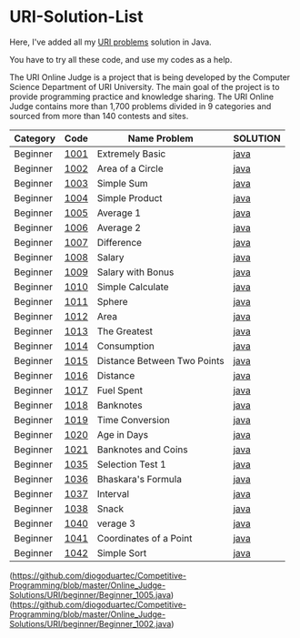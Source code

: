 # URI-Solution-List
Here, I've added all my [URI problems](https://www.urionlinejudge.com.br/judge/en/categories) solution in Java.

You have to try all these code, and use my codes as a help.

The URI Online Judge is a project that is being developed by the Computer Science Department of URI University. The main goal of the project is to provide programming practice and knowledge sharing. The URI Online Judge contains more than 1,700 problems divided in 9 categories and sourced from more than 140 contests and sites.

|    Category   |       Code     |    Name Problem     |   SOLUTION   |
| ------------- | -------------- | -----------------   |--------------|
|    Beginner   | [1001](https://www.urionlinejudge.com.br/judge/en/problems/view/1001)   | Extremely Basic       |   [java](https://github.com/diogoduartec/Competitive-Programming/blob/master/Online_Judge-Solutions/URI/beginner/Beginner_1001.java)     |
|    Beginner   | [1002](https://www.urionlinejudge.com.br/judge/en/problems/view/1002)   | Area of a Circle      |   [java](https://github.com/diogoduartec/Competitive-Programming/blob/master/Online_Judge-Solutions/URI/beginner/Beginner_1002.java)     |
|    Beginner   | [1003](https://www.urionlinejudge.com.br/judge/en/problems/view/1003)   | Simple Sum            |   [java](https://github.com/diogoduartec/Competitive-Programming/blob/master/Online_Judge-Solutions/URI/beginner/Beginner_1003.java)     |
|    Beginner   | [1004](https://www.urionlinejudge.com.br/judge/en/problems/view/1004)   | Simple Product        |   [java](https://github.com/diogoduartec/Competitive-Programming/blob/master/Online_Judge-Solutions/URI/beginner/Beginner_1004.java)     |
|    Beginner   | [1005](https://www.urionlinejudge.com.br/judge/en/problems/view/1005)   | Average 1             |   [java](https://github.com/diogoduartec/Competitive-Programming/blob/master/Online_Judge-Solutions/URI/beginner/Beginner_1005.java)    |
|    Beginner   | [1006](https://www.urionlinejudge.com.br/judge/en/problems/view/1006)   | Average 2             |   [java](https://github.com/diogoduartec/Competitive-Programming/blob/master/Online_Judge-Solutions/URI/beginner/Beginner_1006.java)     |
|    Beginner   | [1007](https://www.urionlinejudge.com.br/judge/en/problems/view/1007)   | Difference            |   [java](https://github.com/diogoduartec/Competitive-Programming/blob/master/Online_Judge-Solutions/URI/beginner/Beginner_1007.java)     |
|    Beginner   | [1008](https://www.urionlinejudge.com.br/judge/en/problems/view/1008)   | Salary                |   [java](https://github.com/diogoduartec/Competitive-Programming/blob/master/Online_Judge-Solutions/URI/beginner/Beginner_1008.java)     |
|    Beginner   | [1009](https://www.urionlinejudge.com.br/judge/en/problems/view/1009)   | Salary with Bonus     |   [java](https://github.com/diogoduartec/Competitive-Programming/blob/master/Online_Judge-Solutions/URI/beginner/Beginner_1009.java)     |
|    Beginner   | [1010](https://www.urionlinejudge.com.br/judge/en/problems/view/1010)   | Simple Calculate      |   [java](https://github.com/diogoduartec/Competitive-Programming/blob/master/Online_Judge-Solutions/URI/beginner/Beginner_1010.java)     |
|    Beginner   | [1011](https://www.urionlinejudge.com.br/judge/en/problems/view/1011)   | Sphere                |   [java](https://github.com/diogoduartec/Competitive-Programming/blob/master/Online_Judge-Solutions/URI/beginner/Beginner_1011.java)     |
|    Beginner   | [1012](https://www.urionlinejudge.com.br/judge/en/problems/view/1012)   | Area                  |   [java](https://github.com/diogoduartec/Competitive-Programming/blob/master/Online_Judge-Solutions/URI/beginner/Beginner_1012.java)     |
|    Beginner   | [1013](https://www.urionlinejudge.com.br/judge/en/problems/view/1013)   | The Greatest          |   [java](https://github.com/diogoduartec/Competitive-Programming/blob/master/Online_Judge-Solutions/URI/beginner/Beginner_1013.java)     |
|    Beginner   | [1014](https://www.urionlinejudge.com.br/judge/en/problems/view/1014)   | Consumption           |   [java](https://github.com/diogoduartec/Competitive-Programming/blob/master/Online_Judge-Solutions/URI/beginner/Beginner_1014.java)     |
|    Beginner   | [1015](https://www.urionlinejudge.com.br/judge/en/problems/view/1015)   | Distance Between Two Points|   [java](https://github.com/diogoduartec/Competitive-Programming/blob/master/Online_Judge-Solutions/URI/beginner/Beginner_1015.java)     |
|    Beginner   | [1016](https://www.urionlinejudge.com.br/judge/en/problems/view/1016)   | Distance              |   [java](https://github.com/diogoduartec/Competitive-Programming/blob/master/Online_Judge-Solutions/URI/beginner/Beginner_1016.java)     |
|    Beginner   | [1017](https://www.urionlinejudge.com.br/judge/en/problems/view/1017)   | Fuel Spent            |   [java](https://github.com/diogoduartec/Competitive-Programming/blob/master/Online_Judge-Solutions/URI/beginner/Beginner_1017.java)     |
|    Beginner   | [1018](https://www.urionlinejudge.com.br/judge/en/problems/view/1018)   | Banknotes             |   [java](https://github.com/diogoduartec/Competitive-Programming/blob/master/Online_Judge-Solutions/URI/beginner/Beginner_1018.java)     |
|    Beginner   | [1019](https://www.urionlinejudge.com.br/judge/en/problems/view/1019)   | Time Conversion       |   [java](https://github.com/diogoduartec/Competitive-Programming/blob/master/Online_Judge-Solutions/URI/beginner/Beginner_1019.java)     |
|    Beginner   | [1020](https://www.urionlinejudge.com.br/judge/en/problems/view/1020)   | Age in Days           |   [java](https://github.com/diogoduartec/Competitive-Programming/blob/master/Online_Judge-Solutions/URI/beginner/Beginner_1020.java)     |
|    Beginner   | [1021](https://www.urionlinejudge.com.br/judge/en/problems/view/1021)   | Banknotes and Coins   |   [java](https://github.com/diogoduartec/Competitive-Programming/blob/master/Online_Judge-Solutions/URI/beginner/Beginner_1021.java)     |
|    Beginner   | [1035](https://www.urionlinejudge.com.br/judge/en/problems/view/1035)   | Selection Test 1      |   [java](https://github.com/diogoduartec/Competitive-Programming/blob/master/Online_Judge-Solutions/URI/beginner/Beginner_1035.java)     |
|    Beginner   | [1036](https://www.urionlinejudge.com.br/judge/en/problems/view/1036)   | Bhaskara's Formula    |   [java](https://github.com/diogoduartec/Competitive-Programming/blob/master/Online_Judge-Solutions/URI/beginner/Beginner_1036.java)     |
|    Beginner   | [1037](https://www.urionlinejudge.com.br/judge/en/problems/view/1037)   | Interval              |   [java](https://github.com/diogoduartec/Competitive-Programming/blob/master/Online_Judge-Solutions/URI/beginner/Beginner_1037.java)     |
|    Beginner   | [1038](https://www.urionlinejudge.com.br/judge/en/problems/view/1038)   | Snack                 |   [java](https://github.com/diogoduartec/Competitive-Programming/blob/master/Online_Judge-Solutions/URI/beginner/Beginner_1038.java)     |
|    Beginner   | [1040](https://www.urionlinejudge.com.br/judge/en/problems/view/1040)   | verage 3              |   [java](https://github.com/diogoduartec/Competitive-Programming/blob/master/Online_Judge-Solutions/URI/beginner/Beginner_1040.java)     |
|    Beginner   | [1041](https://www.urionlinejudge.com.br/judge/en/problems/view/1041)   | Coordinates of a Point|   [java](https://github.com/diogoduartec/Competitive-Programming/blob/master/Online_Judge-Solutions/URI/beginner/Beginner_1041.java)     |
|    Beginner   | [1042](https://www.urionlinejudge.com.br/judge/en/problems/view/1042)   | Simple Sort           |   [java](https://github.com/diogoduartec/Competitive-Programming/blob/master/Online_Judge-Solutions/URI/beginner/Beginner_1042.java)     |


(https://github.com/diogoduartec/Competitive-Programming/blob/master/Online_Judge-Solutions/URI/beginner/Beginner_1005.java)
(https://github.com/diogoduartec/Competitive-Programming/blob/master/Online_Judge-Solutions/URI/beginner/Beginner_1002.java)

